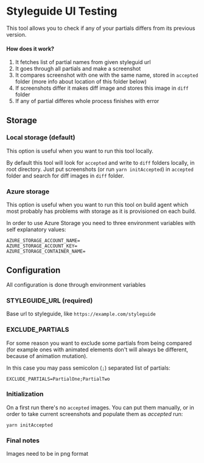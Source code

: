 # Styleguide UI Testing

This tool allows you to check if any of your partials differs from its previous version.

#### How does it work?
1. It fetches list of partial names from given styleguid url
2. It goes through all partials and make a screenshot 
3. It compares screenshot with one with the same name, stored in `accepted` folder (more info about location of this folder below)
4. If screenshots differ it makes diff image and stores this image in `diff` folder
5. If any of partial differes whole process finishes with error

## Storage 

### Local storage (default)

This option is useful when you want to run this tool locally.

By default this tool will look for `accepted` and write to `diff` folders locally, in root directory. Just put screenshots (or run `yarn initAccepted`) in `accepted` folder and search for diff images in `diff` folder. 


### Azure storage

This option is useful when you want to run this tool on build agent which most probably has problems with storage as it is provisioned on each build.

In order to use Azure Storage you need to three environment variables with self explanatory values:

```
AZURE_STORAGE_ACCOUNT_NAME=
AZURE_STORAGE_ACCOUNT_KEY=
AZURE_STORAGE_CONTAINER_NAME=
```

## Configuration

All configuration is done through environment variables

### STYLEGUIDE_URL (required)
Base url to styleguide, like `https://example.com/styleguide`

### EXCLUDE_PARTIALS
For some reason you want to exclude some partials from being compared (for example ones with animated elements don't will always be different, because of animation mutation).

In this case you may pass semicolon (`;`) separated list of partials:

`EXCLUDE_PARTIALS=PartialOne;PartialTwo`

### Initialization

On a first run there's no `accepted` images. You can put them manually, or in order to take current screenshots and populate them as _accepted_ run:

    yarn initAccepted

### Final notes

Images need to be in png format



